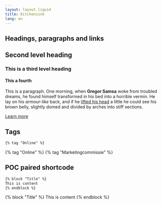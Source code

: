 ```yaml
---
layout: layout.liquid
title: Kitchensink
lang: en
---
```


## Headings, paragraphs and links

## Second level heading

### This is a third level heading

#### This a fourth

This is a paragraph. One morning, when **Gregor Samsa** woke from troubled dreams, he found himself transformed in his bed into a horrible vermin. He lay on his _armour-like_ back, and if he [lifted his head](#) a little he could see his brown belly, slightly domed and divided by arches into stiff sections.

[Learn more](https://fronteers.nl)

## Tags

```markdown
{% tag "Online" %}
```

{% tag "Online" %}
{% tag "Marketingcommissie" %}

## POC paired shortcode

```markdown
{% block "Title" %}
This is content
{% endblock %}
```

{% block "Title" %}
This is content
{% endblock %}
